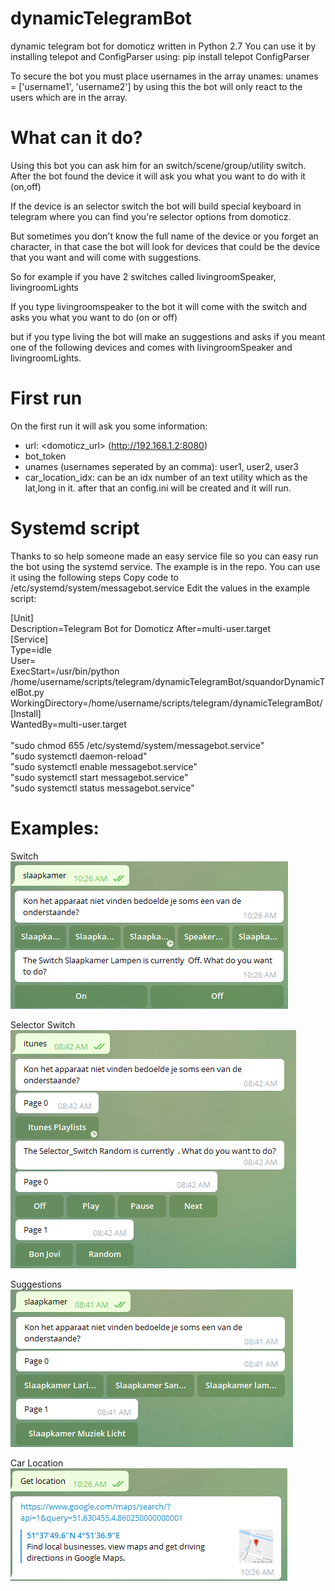 # dynamicTelegramBot
dynamic telegram bot for domoticz written in Python 2.7
You can use it by installing telepot and ConfigParser using: pip install telepot ConfigParser

To secure the bot you must place usernames in the array unames:
unames = ['username1', 'username2'] 
by using this the bot will only react to the users which are in the array.

# What can it do?
Using this bot you can ask him for an switch/scene/group/utility switch. 
After the bot found the device it will ask you what you want to do with it (on,off)

If the device is an selector switch the bot will build special keyboard in telegram where you can find you're selector options from domoticz. 

But sometimes you don't know the full name of the device or you forget an character, in that case the bot will look for devices that could be the device that you want and will come with suggestions. 

So for example if you have 2 switches called livingroomSpeaker, livingroomLights

If you type livingroomspeaker to the bot it will come with the switch and asks you what you want to do (on or off)

but if you type living the bot will make an suggestions and asks if you meant one of the following devices and comes with livingroomSpeaker and livingroomLights. 

# First run
On the first run it will ask you some information:
- url: <domoticz_url> (http://192.168.1.2:8080)
- bot_token
- unames (usernames seperated by an comma): user1, user2, user3
- car_location_idx: can be an idx number of an text utility which as the lat,long in it.
after that an config.ini will be created and it will run.

# Systemd script
Thanks to so help someone made an easy service file so you can easy run the bot using the systemd service. 
The example is in the repo. 
You can use it using the following steps
Copy code to /etc/systemd/system/messagebot.service
Edit the values in the example script:

[Unit]<br>
Description=Telegram Bot for Domoticz After=multi-user.target<br>
[Service]<br>
Type=idle<br>
User=<username><br>
ExecStart=/usr/bin/python /home/username/scripts/telegram/dynamicTelegramBot/squandorDynamicTelBot.py<br>
WorkingDirectory=/home/username/scripts/telegram/dynamicTelegramBot/<br>
[Install]<br>
WantedBy=multi-user.target<br>
<br>
"sudo chmod 655 /etc/systemd/system/messagebot.service"<br>
"sudo systemctl daemon-reload"<br>
"sudo systemctl enable messagebot.service"<br>
"sudo systemctl start messagebot.service"<br>
"sudo systemctl status messagebot.service"<br>

# Examples:<br>
Switch<br>
![alt text](https://github.com/squandor/dynamicTelegramBot/blob/master/examples/example_switch.png?raw=true)

Selector Switch<br>
![alt text](https://github.com/squandor/dynamicTelegramBot/blob/master/examples/selector_switch.png?raw=true)

Suggestions<br>
![alt text](https://github.com/squandor/dynamicTelegramBot/blob/master/examples/suggestions.png?raw=true)

Car Location<br>
![alt text](https://github.com/squandor/dynamicTelegramBot/blob/master/examples/car_getLocation.png?raw=true)
